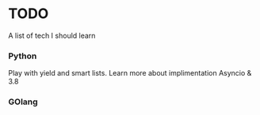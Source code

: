 # TODO
A list of tech I should learn

### Python
Play with yield and smart lists. Learn more about implimentation
Asyncio & 3.8

### GOlang
